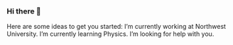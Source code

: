 ### Hi there 👋
Here are some ideas to get you started:
I’m currently working at Northwest University.
I’m currently learning Physics.
I’m looking for help with you.
<!--
**lovejjxforever/lovejjxforever** is a ✨ _special_ ✨ repository because its `README.md` (this file) appears on your GitHub profile.

How to reach me: 3572651322@qq.com
- 🔭 I’m currently working on ...
- 🌱 I’m currently learning ...
- 👯 I’m looking to collaborate on ...
- 🤔 I’m looking for help with ...
- 💬 Ask me about ...
- 📫 How to reach me: ...
- 😄 Pronouns: ...
- ⚡ Fun fact: ...
-->
